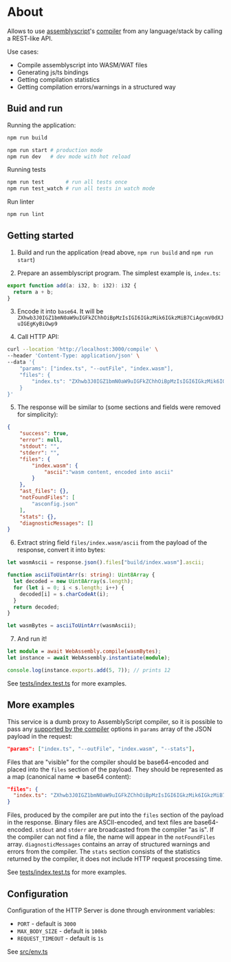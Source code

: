 
# About

Allows to use [assemblyscript](https://www.assemblyscript.org/)'s [compiler](https://www.assemblyscript.org/compiler.html) from any language/stack by calling a REST-like API.

Use cases:
- Compile assemblyscript into WASM/WAT files
- Generating js/ts bindings
- Getting compilation statistics
- Getting compilation errors/warnings in a structured way

## Buid and run

Running the application:
```bash
npm run build

npm run start # production mode
npm run dev   # dev mode with hot reload
```

Running tests
```bash
npm run test       # run all tests once
npm run test_watch # run all tests in watch mode
```

Run linter
```bash
npm run lint
```

## Getting started

1. Build and run the application (read above, `npm run build` and `npm run start`)

2. Prepare an assemblyscript program. The simplest example is, `index.ts`:
```ts
export function add(a: i32, b: i32): i32 {
  return a + b;
}
```

3. Encode it into `base64`. It will be `ZXhwb3J0IGZ1bmN0aW9uIGFkZChhOiBpMzIsIGI6IGkzMik6IGkzMiB7CiAgcmV0dXJuIGEgKyBiOwp9`

4. Call HTTP API:
```bash
curl --location 'http://localhost:3000/compile' \
--header 'Content-Type: application/json' \
--data '{
    "params": ["index.ts", "--outFile", "index.wasm"],
    "files": {
        "index.ts": "ZXhwb3J0IGZ1bmN0aW9uIGFkZChhOiBpMzIsIGI6IGkzMik6IGkzMiB7CiAgcmV0dXJuIGEgKyBiOwp9"
    }
}'
```

5. The response will be similar to (some sections and fields were removed for simplicity):
```json
{
    "success": true,
    "error": null,
    "stdout": "",
    "stderr": "",
    "files": {
        "index.wasm": {
            "ascii":"wasm content, encoded into ascii"
        }
    },
    "ast_files": {},
    "notFoundFiles": [
        "asconfig.json"
    ],
    "stats": {},
    "diagnosticMessages": []
}
```

6. Extract string field `files/index.wasm/ascii` from the payload of the response, convert it into bytes:
```ts
let wasmAscii = response.json().files["build/index.wasm"].ascii;

function asciiToUintArr(s: string): Uint8Array {
  let decoded = new Uint8Array(s.length);
  for (let i = 0; i < s.length; i++) {
    decoded[i] = s.charCodeAt(i);
  }
  return decoded;
}

let wasmBytes = asciiToUintArr(wasmAscii);
```

7. And run it!
```ts
let module = await WebAssembly.compile(wasmBytes);
let instance = await WebAssembly.instantiate(module);

console.log(instance.exports.add(5, 7)); // prints 12
```

See [tests/index.test.ts](https://github.com/vladexpr/asmscriptapi/blob/main/tests/index.test.ts) for more examples.

## More examples

This service is a dumb proxy to AssemblyScript compiler, so it is possible to pass any [supported by the compiler](https://www.assemblyscript.org/compiler.html#compiler-options) options in `params` array of the JSON payload in the request:
```json
"params": ["index.ts", "--outFile", "index.wasm", "--stats"],
```

Files that are "visible" for the compiler should be base64-encoded and placed into the `files` section of the payload. They should be represented as a map (canonical name => base64 content):
```json
"files": {
  "index.ts": "ZXhwb3J0IGZ1bmN0aW9uIGFkZChhOiBpMzIsIGI6IGkzMik6IGkzMiB7CiAgcmV0dXJuIGEgKyBiOwp9"
}
```

Files, produced by the compiler are put into the `files` section of the payload in the response. Binary files are ASCII-encoded, and text files are base64-encoded. `stdout` and `stderr` are broadcasted from the compiler "as is". If the compiler can not find a file, the name will appear in the `notFoundFiles` array. `diagnosticMessages` contains an array of structured warnings and errors from the compiler. The `stats` section consists of the statistics returned by the compiler, it does not include HTTP request processing time.

See [tests/index.test.ts](https://github.com/vladexpr/asmscriptapi/blob/main/tests/index.test.ts) for more examples.

## Configuration

Configuration of the HTTP Server is done through environment variables:
- `PORT` - default is `3000`
- `MAX_BODY_SIZE` - default is `100kb`
- `REQUEST_TIMEOUT` - default is `1s`

See [src/env.ts](https://github.com/vladexpr/asmscriptapi/blob/main/src/env.ts)
